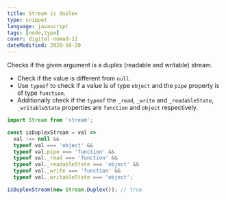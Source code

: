 ```yaml
---
title: Stream is duplex
type: snippet
language: javascript
tags: [node,type]
cover: digital-nomad-11
dateModified: 2020-10-20
---
```


Checks if the given argument is a duplex (readable and writable) stream.

- Check if the value is different from `null`.
- Use `typeof` to check if a value is of type `object` and the `pipe` property is of type `function`.
- Additionally check if the `typeof` the `_read`, `_write` and `_readableState`, `_writableState` properties are `function` and `object` respectively.

```js
import Stream from 'stream';

const isDuplexStream = val =>
  val !== null &&
  typeof val === 'object' &&
  typeof val.pipe === 'function' &&
  typeof val._read === 'function' &&
  typeof val._readableState === 'object' &&
  typeof val._write === 'function' &&
  typeof val._writableState === 'object';

isDuplexStream(new Stream.Duplex()); // true
```
